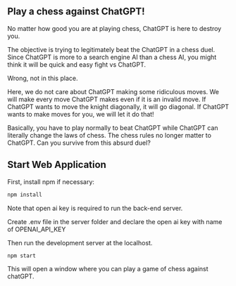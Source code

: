 ## Play a chess against ChatGPT!
No matter how good you are at playing chess, ChatGPT is here to destroy you. 

The objective is trying to legitimately beat the ChatGPT in a chess duel. Since ChatGPT is more to a search engine AI than a chess AI, you might think it will be quick and easy fight vs ChatGPT. 

Wrong, not in this place. 

Here, we do not care about ChatGPT making some ridiculous moves. We will make every move ChatGPT makes even if it is an invalid move. If ChatGPT wants to move the knight diagonally, it will go diagonal. If ChatGPT wants to make moves for you, we will let it do that!

Basically, you have to play normally to beat ChatGPT while ChatGPT can literally change the laws of chess. The chess rules no longer matter to ChatGPT. Can you survive from this absurd duel? 

## Start Web Application

First, install npm if necessary:

```bash
npm install
```

Note that open ai key is required to run the back-end server.

Create .env file in the server folder and declare the open ai key with name of OPENAI_API_KEY

Then run the development server at the localhost.

```bash
npm start
```

This will open a window where you can play a game of chess against chatGPT.

